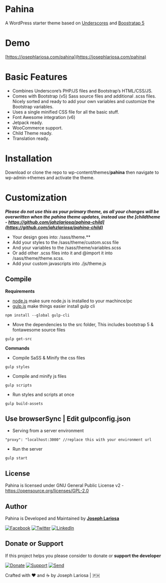 # Pahina
A WordPress starter theme based on [Underscores](https://underscores.me/) and [Boostratap 5](https://v5.getbootstrap.com)

# Demo
[https://josephlariosa.com/pahina](https://josephlariosa.com/pahina)

# Basic Features
* Combines Underscore’s PHP/JS files and Bootstrap’s HTML/CSS/JS.
* Comes with Bootstrap (v5) Sass source files and additional .scss files. Nicely sorted and ready to add your own variables and customize the Bootstrap variables.
* Uses a single minified CSS file for all the basic stuff.
* Font Awesome integration (v6)
* Jetpack ready.
* WooCommerce support.
* Child Theme ready.
* Translation ready.

# Installation
Download or clone the repo to wp-content/themes/**pahina** then navigate to wp-admin->themes and activate the theme.

# Customization
***Please do not use this as your primary theme, as all your changes will be overwritten when the pahina theme updates, instead use the [childtheme - https://github.com/jahzlariosa/pahina-child](https://github.com/jahzlariosa/pahina-child)***

* Your design goes into: /sass/theme.**
* Add your styles to the /sass/theme/custom.scss file
* And your variables to the /sass/theme/variables.scss
* Or add other .scss files into it and @import it into /sass/theme/theme.scss.
* Add your custom javascripts into ./js/theme.js

## Compile

**Requirements**
* [node.js](https://nodejs.org/) make sure node.js is installed to your machince/pc
* [gulp.js](https://gulpjs.com/docs/en/getting-started/quick-start) make things easier install gulp cli
```
npm install --global gulp-cli
```

* Move the dependencies to the src folder, This includes bootstrap 5 & fontawesome source files
```
gulp get-src
```

**Commands**
* Compile SaSS & Minify the css files
```
gulp styles
```
* Compile and minify js files
```
gulp scripts
```
* Run styles and scripts at once
```
gulp build-assets
```

## Use browserSync | Edit gulpconfig.json
* Serving from a server environment
```
"proxy": "localhost:3000" //replace this with your environment url
```
* Run the server
```
gulp start
```

## License

Pahina is licensed under GNU General Public License v2 - <https://opensource.org/licenses/GPL-2.0>

## Author

Pahina is Developed and Maintained by **[Joseph Lariosa](https://github.com/jahzlariosa)**

[![Facebook](https://img.shields.io/badge/facebook-%231877F2.svg?&style=for-the-badge&logo=facebook&logoColor=white)](https://facebook.com/webdesignsbyjahz)
[![Twitter](https://img.shields.io/badge/twitter-%231DA1F2.svg?&style=for-the-badge&logo=twitter&logoColor=white)](https://twitter.com/jahzlariosa)
[![LinkedIn](https://img.shields.io/badge/linkedin-%230077B5.svg?&style=for-the-badge&logo=linkedin&logoColor=white)](https://linkedin.com/in/jahz)

## Donate or Support
If this project helps you please consider to donate or **support the developer**

[![Donate](https://img.shields.io/badge/Donate-PayPal-blue.svg?style=for-the-badge)](https://paypal.me/josephlariosa) [![Support](https://img.shields.io/badge/Support-Buy%20Me%20A%20Coffee-green.svg?style=for-the-badge)](https://buymeacoff.ee/josephlariosa) [![Send](https://img.shields.io/badge/send-btc-yellow.svg?style=for-the-badge)](https://jahz.bitcoinwallet.com/)

Crafted with :heart: and :coffee: by Joseph Lariosa | :philippines:
